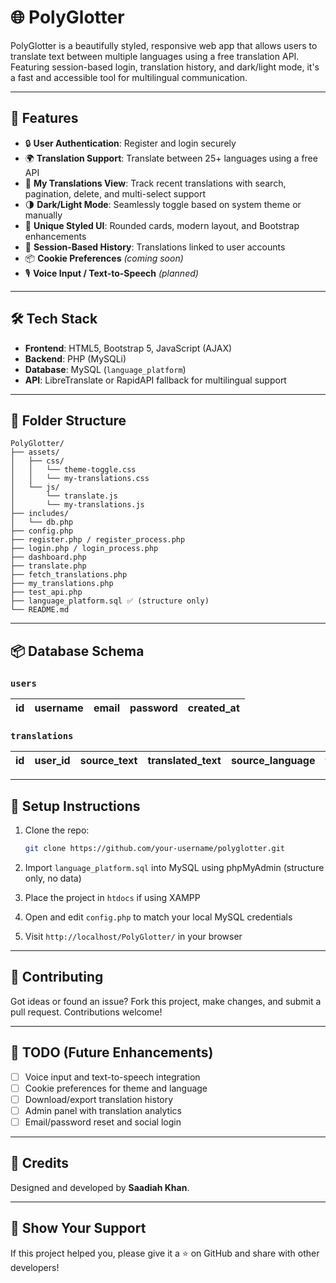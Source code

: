 # 🌐 PolyGlotter

PolyGlotter is a beautifully styled, responsive web app that allows users to translate text between multiple languages using a free translation API. Featuring session-based login, translation history, and dark/light mode, it's a fast and accessible tool for multilingual communication.

---

## 🚀 Features

* 🔒 **User Authentication**: Register and login securely
* 🌍 **Translation Support**: Translate between 25+ languages using a free API
* 💾 **My Translations View**: Track recent translations with search, pagination, delete, and multi-select support
* 🌗 **Dark/Light Mode**: Seamlessly toggle based on system theme or manually
* 🎨 **Unique Styled UI**: Rounded cards, modern layout, and Bootstrap enhancements
* 🧠 **Session-Based History**: Translations linked to user accounts
* 📦 **Cookie Preferences** *(coming soon)*
* 🎙️ **Voice Input / Text-to-Speech** *(planned)*

---

## 🛠️ Tech Stack

* **Frontend**: HTML5, Bootstrap 5, JavaScript (AJAX)
* **Backend**: PHP (MySQLi)
* **Database**: MySQL (`language_platform`)
* **API**: LibreTranslate or RapidAPI fallback for multilingual support

---

## 📁 Folder Structure

```
PolyGlotter/
├── assets/
│   ├── css/
│   │   └── theme-toggle.css
│   │   └── my-translations.css
│   └── js/
│       └── translate.js
│       └── my-translations.js
├── includes/
│   └── db.php
├── config.php
├── register.php / register_process.php
├── login.php / login_process.php
├── dashboard.php
├── translate.php
├── fetch_translations.php
├── my_translations.php
├── test_api.php
├── language_platform.sql ✅ (structure only)
└── README.md
```

---

## 📦 Database Schema

### `users`

| id | username | email | password | created\_at |
| -- | -------- | ----- | -------- | ----------- |

### `translations`

| id | user\_id | source\_text | translated\_text | source\_language | target\_language | created\_at |
| -- | -------- | ------------ | ---------------- | ---------------- | ---------------- | ----------- |

---

## 🧪 Setup Instructions

1. Clone the repo:

   ```bash
   git clone https://github.com/your-username/polyglotter.git
   ```
2. Import `language_platform.sql` into MySQL using phpMyAdmin (structure only, no data)
3. Place the project in `htdocs` if using XAMPP
4. Open and edit `config.php` to match your local MySQL credentials
5. Visit `http://localhost/PolyGlotter/` in your browser

---

## 🤝 Contributing

Got ideas or found an issue? Fork this project, make changes, and submit a pull request. Contributions welcome!

---

## 📌 TODO (Future Enhancements)

* [ ] Voice input and text-to-speech integration
* [ ] Cookie preferences for theme and language
* [ ] Download/export translation history
* [ ] Admin panel with translation analytics
* [ ] Email/password reset and social login

---

## 🏅 Credits

Designed and developed by **Saadiah Khan**.

---

## 🌟 Show Your Support

If this project helped you, please give it a ⭐ on GitHub and share with other developers!
